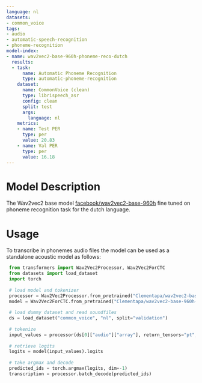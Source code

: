 ```yaml
---
language: nl
datasets:
- common_voice
tags:
- audio
- automatic-speech-recognition
- phoneme-recognition
model-index:
- name: wav2vec2-base-960h-phoneme-reco-dutch
  results:
  - task:
      name: Automatic Phoneme Recognition
      type: automatic-phoneme-recognition
    dataset:
      name: CommonVoice (clean)
      type: librispeech_asr
      config: clean
      split: test
      args: 
        language: nl
    metrics:
    - name: Test PER
      type: per
      value: 20.83
    - name: Val PER
      type: per
      value: 16.18
---
```


# Model Description

The Wav2vec2 base model [facebook/wav2vec2-base-960h](https://huggingface.co/facebook/wav2vec2-base-960h) fine tuned on phoneme recognition task for the dutch language.

# Usage

To transcribe in phonemes audio files the model can be used as a standalone acoustic model as follows:

```python
 from transformers import Wav2Vec2Processor, Wav2Vec2ForCTC
 from datasets import load_dataset
 import torch
 
 # load model and tokenizer
 processor = Wav2Vec2Processor.from_pretrained("Clementapa/wav2vec2-base-960h-phoneme-reco-dutch")
 model = Wav2Vec2ForCTC.from_pretrained("Clementapa/wav2vec2-base-960h-phoneme-reco-dutch")
     
 # load dummy dataset and read soundfiles
 ds = load_dataset("common_voice", "nl", split="validation")
 
 # tokenize
 input_values = processor(ds[0]["audio"]["array"], return_tensors="pt", padding="longest").input_values  # Batch size 1
 
 # retrieve logits
 logits = model(input_values).logits
 
 # take argmax and decode
 predicted_ids = torch.argmax(logits, dim=-1)
 transcription = processor.batch_decode(predicted_ids)
 ```